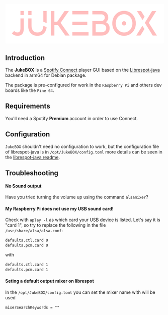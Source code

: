![JukeBOX logo](https://raw.githubusercontent.com/HBeserra/JukeBOX/main/juke.png)
## Introduction
The **JukeBOX**  is a  [Spotify Connect](https://www.spotify.com/connect/) player GUI based on the  [Librespot-java](https://github.com/librespot-org/librespot-java) backend in arm64 for Debian package.

The package is pre-configured for work in the `Raspberry Pi` and others dev boards like the `Pine 64`.

## Requirements

You'll need a Spotify **Premium** account in order to use Connect.

## Configuration

`JukeBOX` shouldn't need no configuration to work, but the configuration file of librespot-java is in `/opt/JukeBOX/config.toml` more details can be seen in the [librespot-java readme](https://github.com/librespot-org/librespot-java).


## Troubleshooting

#### No Sound output
Have you tried turning the volume up using the command `alsamixer`?
#### My Raspberry Pi does not use my USB sound card!
Check with  `aplay -l`  as which card your USB device is listed. Let's say it is "card 1", so try to replace the following in the file  `/usr/share/alsa/alsa.conf`:

```
defaults.ctl.card 0
defaults.pcm.card 0

```

with

```
defaults.ctl.card 1
defaults.pcm.card 1
```

#### Seting a default output mixer on librespot
In the `/opt/JukeBOX/config.toml`  you can set the mixer name with will be used

```
mixerSearchKeywords = ""
```





<!--stackedit_data:
eyJoaXN0b3J5IjpbMTkzMzY1ODQ2NSwxOTg4NDc2ODI3LC00OD
g3NzI5NDZdfQ==
-->